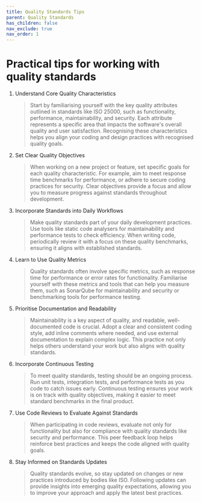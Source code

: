 ```yaml
---
title: Quality Standards Tips
parent: Quality Standards
has_children: false
nav_exclude: true
nav_order: 1
---
```


# Practical tips for working with quality standards

1. Understand Core Quality Characteristics

    > Start by familiarising yourself with the key quality attributes outlined in standards like ISO 25000, 
    > such as functionality, performance, maintainability, and security. Each attribute represents a specific 
    > area that impacts the software's overall quality and user satisfaction. Recognising these characteristics 
    > helps you align your coding and design practices with recognised quality goals.

2. Set Clear Quality Objectives

    > When working on a new project or feature, set specific goals for each quality characteristic. For example, 
    > aim to meet response time benchmarks for performance, or adhere to secure coding practices for security. 
    > Clear objectives provide a focus and allow you to measure progress against standards throughout development.

3. Incorporate Standards into Daily Workflows

    > Make quality standards part of your daily development practices. Use tools like static code analysers for 
    > maintainability and performance tests to check efficiency. When writing code, periodically review it with 
    > a focus on these quality benchmarks, ensuring it aligns with established standards.

4. Learn to Use Quality Metrics

    > Quality standards often involve specific metrics, such as response time for performance or error rates for 
    > functionality. Familiarise yourself with these metrics and tools that can help you measure them, such as 
    > SonarQube for maintainability and security or benchmarking tools for performance testing.

5. Prioritise Documentation and Readability

    > Maintainability is a key aspect of quality, and readable, well-documented code is crucial. Adopt a clear 
    > and consistent coding style, add inline comments where needed, and use external documentation to explain 
    > complex logic. This practice not only helps others understand your work but also aligns with quality standards.

6. Incorporate Continuous Testing

    > To meet quality standards, testing should be an ongoing process. Run unit tests, integration tests, and 
    > performance tests as you code to catch issues early. Continuous testing ensures your work is on track with 
    > quality objectives, making it easier to meet standard benchmarks in the final product.

7. Use Code Reviews to Evaluate Against Standards

    > When participating in code reviews, evaluate not only for functionality but also for compliance with 
    > quality standards like security and performance. This peer feedback loop helps reinforce best practices 
    > and keeps the code aligned with quality goals.

8. Stay Informed on Standards Updates

    > Quality standards evolve, so stay updated on changes or new practices introduced by bodies like ISO. 
    > Following updates can provide insights into emerging quality expectations, allowing you to improve your 
    > approach and apply the latest best practices.
